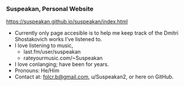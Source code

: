 ### Suspeakan, Personal Website

https://suspeakan.github.io/suspeakan/index.html

- Currently only page accesible is to help me keep track of the Dmitri Shostakovich works I've listened to.
- I love listening to music,
  - last.fm/user/suspeakan
  - rateyourmusic.com/~Suspeakan
- I love conlanging; have been for years.
- Pronouns: He/Him
- Contact at: folcr.b@gmail.com, u/Suspeakan2, or here on GitHub.
